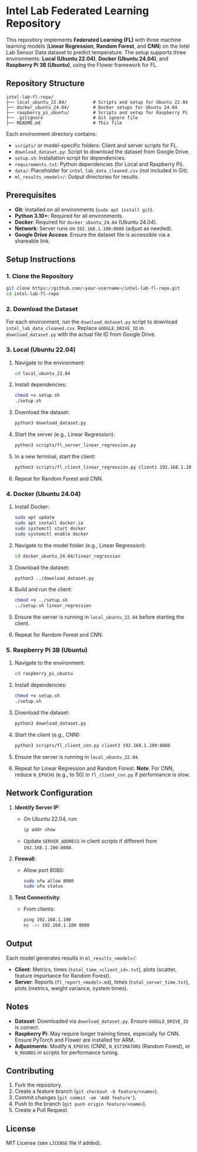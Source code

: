 # Intel Lab Federated Learning Repository

This repository implements **Federated Learning (FL)** with three machine learning models (**Linear Regression**, **Random Forest**, and **CNN**) on the Intel Lab Sensor Data dataset to predict temperature. The setup supports three environments: **Local (Ubuntu 22.04)**, **Docker (Ubuntu 24.04)**, and **Raspberry Pi 3B (Ubuntu)**, using the Flower framework for FL.

## Repository Structure

```
intel-lab-fl-repo/
├── local_ubuntu_22.04/          # Scripts and setup for Ubuntu 22.04
├── docker_ubuntu_24.04/         # Docker setups for Ubuntu 24.04
├── raspberry_pi_ubuntu/         # Scripts and setup for Raspberry Pi
├── .gitignore                   # Git ignore file
├── README.md                    # This file
```

Each environment directory contains:
- `scripts/` or model-specific folders: Client and server scripts for FL.
- `download_dataset.py`: Script to download the dataset from Google Drive.
- `setup.sh`: Installation script for dependencies.
- `requirements.txt`: Python dependencies (for Local and Raspberry Pi).
- `data/`: Placeholder for `intel_lab_data_cleaned.csv` (not included in Git).
- `ml_results_<model>/`: Output directories for results.

## Prerequisites

- **Git**: Installed on all environments (`sudo apt install git`).
- **Python 3.10+**: Required for all environments.
- **Docker**: Required for `docker_ubuntu_24.04` (Ubuntu 24.04).
- **Network**: Server runs on `192.168.1.100:8080` (adjust as needed).
- **Google Drive Access**: Ensure the dataset file is accessible via a shareable link.

## Setup Instructions

### 1. Clone the Repository

```bash
git clone https://github.com/<your-username>/intel-lab-fl-repo.git
cd intel-lab-fl-repo
```

### 2. Download the Dataset

For each environment, run the `download_dataset.py` script to download `intel_lab_data_cleaned.csv`. Replace `GOOGLE_DRIVE_ID` in `download_dataset.py` with the actual file ID from Google Drive.

### 3. Local (Ubuntu 22.04)

1. Navigate to the environment:
   ```bash
   cd local_ubuntu_22.04
   ```

2. Install dependencies:
   ```bash
   chmod +x setup.sh
   ./setup.sh
   ```

3. Download the dataset:
   ```bash
   python3 download_dataset.py
   ```

4. Start the server (e.g., Linear Regression):
   ```bash
   python3 scripts/fl_server_linear_regression.py
   ```

5. In a new terminal, start the client:
   ```bash
   python3 scripts/fl_client_linear_regression.py client1 192.168.1.100:8080
   ```

6. Repeat for Random Forest and CNN.

### 4. Docker (Ubuntu 24.04)

1. Install Docker:
   ```bash
   sudo apt update
   sudo apt install docker.io
   sudo systemctl start docker
   sudo systemctl enable docker
   ```

2. Navigate to the model folder (e.g., Linear Regression):
   ```bash
   cd docker_ubuntu_24.04/linear_regression
   ```

3. Download the dataset:
   ```bash
   python3 ../download_dataset.py
   ```

4. Build and run the client:
   ```bash
   chmod +x ../setup.sh
   ../setup.sh linear_regression
   ```

5. Ensure the server is running in `local_ubuntu_22.04` before starting the client.

6. Repeat for Random Forest and CNN.

### 5. Raspberry Pi 3B (Ubuntu)

1. Navigate to the environment:
   ```bash
   cd raspberry_pi_ubuntu
   ```

2. Install dependencies:
   ```bash
   chmod +x setup.sh
   ./setup.sh
   ```

3. Download the dataset:
   ```bash
   python3 download_dataset.py
   ```

4. Start the client (e.g., CNN):
   ```bash
   python3 scripts/fl_client_cnn.py client3 192.168.1.100:8080
   ```

5. Ensure the server is running in `local_ubuntu_22.04`.

6. Repeat for Linear Regression and Random Forest. **Note**: For CNN, reduce `N_EPOCHS` (e.g., to 50) in `fl_client_cnn.py` if performance is slow.

## Network Configuration

1. **Identify Server IP**:
   - On Ubuntu 22.04, run:
     ```bash
     ip addr show
     ```
   - Update `SERVER_ADDRESS` in client scripts if different from `192.168.1.100:8080`.

2. **Firewall**:
   - Allow port 8080:
     ```bash
     sudo ufw allow 8080
     sudo ufw status
     ```

3. **Test Connectivity**:
   - From clients:
     ```bash
     ping 192.168.1.100
     nc -zv 192.168.1.100 8080
     ```

## Output

Each model generates results in `ml_results_<model>/`:
- **Client**: Metrics, times (`total_time_<client_id>.txt`), plots (scatter, feature importance for Random Forest).
- **Server**: Reports (`fl_report_<model>.md`), times (`total_server_time.txt`), plots (metrics, weight variance, system times).

## Notes

- **Dataset**: Downloaded via `download_dataset.py`. Ensure `GOOGLE_DRIVE_ID` is correct.
- **Raspberry Pi**: May require longer training times, especially for CNN. Ensure PyTorch and Flower are installed for ARM.
- **Adjustments**: Modify `N_EPOCHS` (CNN), `N_ESTIMATORS` (Random Forest), or `N_ROUNDS` in scripts for performance tuning.

## Contributing

1. Fork the repository.
2. Create a feature branch (`git checkout -b feature/<name>`).
3. Commit changes (`git commit -am 'Add feature'`).
4. Push to the branch (`git push origin feature/<name>`).
5. Create a Pull Request.

## License

MIT License (see `LICENSE` file if added).
